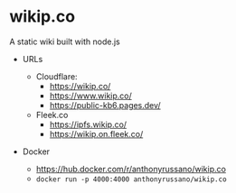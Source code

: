 # wikip.co
A static wiki built with node.js

- URLs
  - Cloudflare:
    - https://wikip.co/
    - https://www.wikip.co/
    - https://public-kb6.pages.dev/
  - Fleek.co
    - https://ipfs.wikip.co/
    - https://wikip.on.fleek.co/

- Docker
  - https://hub.docker.com/r/anthonyrussano/wikip.co
  - `docker run -p 4000:4000 anthonyrussano/wikip.co`
